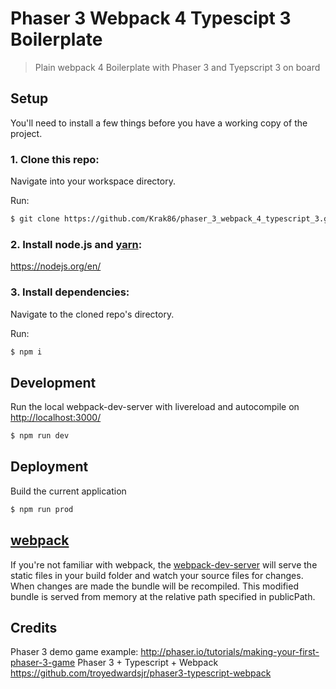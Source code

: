 Phaser 3 Webpack 4 Typescipt 3 Boilerplate
===========

> Plain webpack 4 Boilerplate with Phaser 3 and Tyepscript 3 on board

## Setup
You'll need to install a few things before you have a working copy of the project.

### 1. Clone this repo:
Navigate into your workspace directory.

Run:
```sh
$ git clone https://github.com/Krak86/phaser_3_webpack_4_typescript_3.git
```
### 2. Install node.js and [yarn](https://yarnpkg.com/):
https://nodejs.org/en/

### 3. Install dependencies:
Navigate to the cloned repo's directory.

Run:
```sh
$ npm i
```

## Development
Run the local webpack-dev-server with livereload and autocompile on [http://localhost:3000/](http://localhost:3000/)
```sh
$ npm run dev
```
## Deployment
Build the current application
```sh
$ npm run prod
```

## [webpack](https://webpack.js.org/)
If you're not familiar with webpack, the [webpack-dev-server](https://webpack.js.org/configuration/dev-server/) will serve the static files in your build folder and watch your source files for changes.
When changes are made the bundle will be recompiled. This modified bundle is served from memory at the relative path specified in publicPath.

## Credits

Phaser 3 demo game example: http://phaser.io/tutorials/making-your-first-phaser-3-game 
Phaser 3 + Typescript + Webpack https://github.com/troyedwardsjr/phaser3-typescript-webpack 
